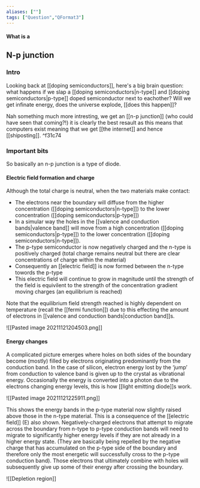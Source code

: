 ```yaml
---
aliases: [""]
tags: ["Question","QFormat3"]
---
```


#### What is a
## N-p junction
### Intro
Looking back at [[doping semiconductors]], here's a big brain question: what happens if we slap a [[doping semiconductors|n-type]] and [[doping semiconductors|p-type]] doped semiconductor next to eachother? Will we get infinate energy, does the universe explode, [[does this happen]]?

Nah something much more intresting, we get an [[n-p junction]] (who could have seen that coming?!) it is clearly the best resault as this means that computers exist meaning that we get [[the internet]] and hence [[shiposting]]. ^f31c74

### Important bits
So basically an n-p junction is a type of diode.

#### Electric field formation and charge
Although the total charge is neutral, when the two materials make contact:
- The electrons near the boundary will diffuse from the higher concentration ([[doping semiconductors|n-type]]) to the lower concentration ([[doping semiconductors|p-type]])
- In a simular way the holes in the [[valence and conduction bands|valence band]] will move from a high concentration ([[doping semiconductors|p-type]]) to the lower concentration ([[doping semiconductors|n-type]]).
-  The p-type semiconductor is now negatively charged and the n-type is positively charged (total charge remains neutral but there are clear concentrations of charge within the material)
-  Consequently an [[electric field]] is now formed between the n-type towords the p-type
-  This electric field will continue to grow in magnitude until the strength of the field is equivilent to the strength of the concentration gradient moving charges (an equilibrium is reached)

Note that the equilibrium field strength reached is highly dependent on temperature (recall the [[fermi function]]) due to this effecting the amount of electrons in [[valence and conduction bands|conduction band]]s. 

![[Pasted image 20211121204503.png]]

#### Energy changes
A complicated picture emerges where holes on both sides of the boundary become (mostly) filled by electrons originating predominantly from the conduction band.  In the 
case of silicon, electron energy lost by the ‘jump’ from conduction to valence band is given up to the crystal as vibrational energy. 
Occasionally the energy is converted into a photon due to the electrons changing energy levels, this is how [[light emitting diode]]s work.

![[Pasted image 20211121225911.png]]

This shows the energy bands in the p-type material now slightly raised above those in the n-type material. This is a consequence of the [[electric field]] (E) also shown. 
Negatively-charged electrons that attempt to migrate across the boundary from n-type to p-type conduction bands will need to migrate to significantly higher energy levels if they are not already in a higher energy state. (They are basically being repelled by the negative charge that has accumulated on the p-type side of the boundary and therefore only the most energetic will successfully cross to the p-type conduction band). 
Those electrons that ultimately combine with holes will subsequently give up some of their energy after crossing the boundary.

![[Depletion region]]
